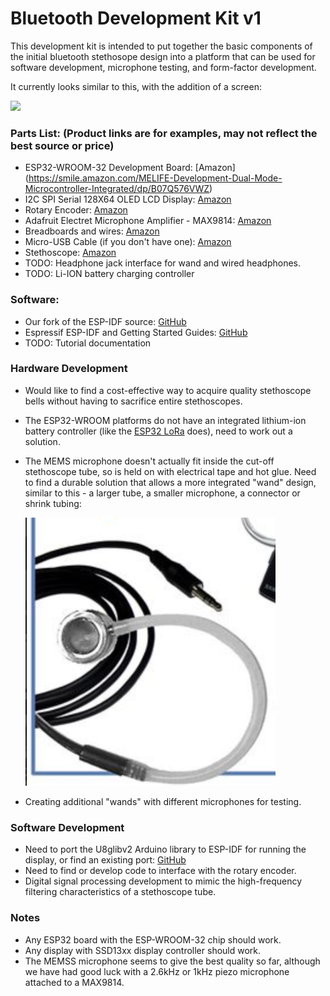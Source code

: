 # Bluetooth Development Kit v1 #

This development kit is intended to put together the basic components of the initial bluetooth stethosope design into a platform that can be used for software development, microphone testing, and form-factor development.

It currently looks similar to this, with the addition of a screen:

<img src="/docs/devkit/images/devkit_breadboard.jpg" data-canonical-src="/docs/devkit/images/devkit_breadboard.jpg" width="400">

### Parts List:   (Product links are for examples, may not reflect the best source or price) ###
  - ESP32-WROOM-32 Development Board:  [Amazon] (https://smile.amazon.com/MELIFE-Development-Dual-Mode-Microcontroller-Integrated/dp/B07Q576VWZ)
  - I2C SPI Serial 128X64 OLED LCD Display:  [Amazon](https://smile.amazon.com/gp/product/B06XRBTBTB/)
  - Rotary Encoder:  [Amazon](https://smile.amazon.com/gp/product/B07R456WJ9/)
  - Adafruit Electret Microphone Amplifier - MAX9814:  [Amazon](https://smile.amazon.com/gp/product/B00SLYAI9K)
  - Breadboards and wires:  [Amazon](https://smile.amazon.com/Standard-Jumper-Solderless-Prototype-Breadboard/dp/B07H7V1X7Y)
  - Micro-USB Cable (if you don't have one):  [Amazon](https://smile.amazon.com/eTECH-Collection-MicroUSB-Cable-Motorola/dp/B07GH7Y4N8)
  - Stethoscope:  [Amazon](https://smile.amazon.com/Ever-Ready-First-Aid-Stethoscope/dp/B008BTYQQG/)
  - TODO:  Headphone jack interface for wand and wired headphones.
  - TODO:  Li-ION battery charging controller

### Software:  ###
  - Our fork of the ESP-IDF source:  [GitHub](https://github.com/admiralmaggie/esp32_bt_escope)
  - Espressif ESP-IDF and Getting Started Guides:  [GitHub](https://github.com/espressif/esp-idf/blob/master/README.md)
  - TODO:  Tutorial documentation
  
### Hardware Development ###
  - Would like to find a cost-effective way to acquire quality stethoscope bells without having to sacrifice entire stethoscopes.
  - The ESP32-WROOM platforms do not have an integrated lithium-ion battery controller (like the [ESP32 LoRa](https://smile.amazon.com/gp/product/B0781CPHT1/) does), need to work out a solution.
  - The MEMS microphone doesn't actually fit inside the cut-off stethoscope tube, so is held on with electrical tape and hot glue.  Need to find a durable solution that allows a more integrated "wand" design, similar to this - a larger tube, a smaller microphone, a connector or shrink tubing:
  
    <img src="/docs/devkit/images/devkit_wand_concept_1.png" data-canonical-src="/docs/devkit/images/devkit_wand_concept_1.png" width="400">
  - Creating additional "wands" with different microphones for testing.

### Software Development ###
  - Need to port the U8glibv2 Arduino library to ESP-IDF for running the display, or find an existing port:  [GitHub](https://github.com/olikraus/u8g2)
  - Need to find or develop code to interface with the rotary encoder.
  - Digital signal processing development to mimic the high-frequency filtering characteristics of a stethoscope tube.

### Notes ###
  - Any ESP32 board with the ESP-WROOM-32 chip should work.
  - Any display with SSD13xx display controller should work.
  - The MEMSS microphone seems to give the best quality so far, although we have had good luck with a 2.6kHz or 1kHz piezo microphone attached to a MAX9814.
  